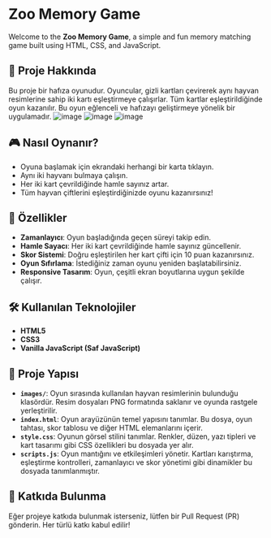 # Zoo Memory Game

Welcome to the **Zoo Memory Game**, a simple and fun memory matching game built using HTML, CSS, and JavaScript.

## 🐾 Proje Hakkında

Bu proje bir hafıza oyunudur. Oyuncular, gizli kartları çevirerek aynı hayvan resimlerine sahip iki kartı eşleştirmeye çalışırlar. Tüm kartlar eşleştirildiğinde oyun kazanılır. Bu oyun eğlenceli ve hafızayı geliştirmeye yönelik bir uygulamadır.
![image](https://github.com/user-attachments/assets/85733380-339c-4aa9-bba1-49d399fd2612)
![image](https://github.com/user-attachments/assets/dc29847d-76a1-48d5-a9d9-b05724ff62ab)
![image](https://github.com/user-attachments/assets/b8516dcb-b820-4093-ae08-ba5907cee385)


## 🎮 Nasıl Oynanır?

- Oyuna başlamak için ekrandaki herhangi bir karta tıklayın.
- Aynı iki hayvanı bulmaya çalışın.
- Her iki kart çevrildiğinde hamle sayınız artar.
- Tüm hayvan çiftlerini eşleştirdiğinizde oyunu kazanırsınız!

## 🚀 Özellikler

- **Zamanlayıcı**: Oyun başladığında geçen süreyi takip edin.
- **Hamle Sayacı**: Her iki kart çevrildiğinde hamle sayınız güncellenir.
- **Skor Sistemi**: Doğru eşleştirilen her kart çifti için 10 puan kazanırsınız.
- **Oyun Sıfırlama**: İstediğiniz zaman oyunu yeniden başlatabilirsiniz.
- **Responsive Tasarım**: Oyun, çeşitli ekran boyutlarına uygun şekilde çalışır.

## 🛠️ Kullanılan Teknolojiler

- **HTML5**
- **CSS3**
- **Vanilla JavaScript (Saf JavaScript)**

## 📁 Proje Yapısı

- **`images/`**: Oyun sırasında kullanılan hayvan resimlerinin bulunduğu klasördür. Resim dosyaları PNG formatında saklanır ve oyunda rastgele yerleştirilir.
- **`index.html`**: Oyun arayüzünün temel yapısını tanımlar. Bu dosya, oyun tahtası, skor tablosu ve diğer HTML elemanlarını içerir.
- **`style.css`**: Oyunun görsel stilini tanımlar. Renkler, düzen, yazı tipleri ve kart tasarımı gibi CSS özellikleri bu dosyada yer alır.
- **`scripts.js`**: Oyun mantığını ve etkileşimleri yönetir. Kartları karıştırma, eşleştirme kontrolleri, zamanlayıcı ve skor yönetimi gibi dinamikler bu dosyada tanımlanmıştır.

## 👾 Katkıda Bulunma
Eğer projeye katkıda bulunmak isterseniz, lütfen bir Pull Request (PR) gönderin. Her türlü katkı kabul edilir!
